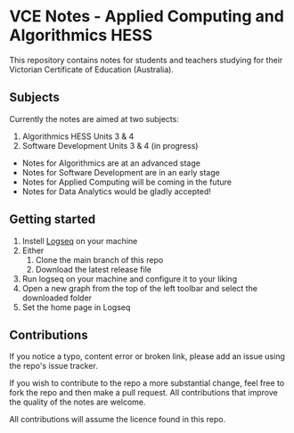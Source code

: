 # VCE Notes - Applied Computing and Algorithmics HESS

This repository contains notes for students and teachers studying for their Victorian Certificate of Education (Australia).

## Subjects

Currently the notes are aimed at two subjects:
1. Algorithmics HESS Units 3 & 4
2. Software Development Units 3 & 4 (in progress)

- Notes for Algorithmics are at an advanced stage
- Notes for Software Development are in an early stage
- Notes for Applied Computing will be coming in the future
- Notes for Data Analytics would be gladly accepted!

## Getting started

1. Instell [Logseq](https://logseq.com/downloads) on your machine
2. Either
   1. Clone the main branch of this repo
   2. Download the latest release file
3. Run logseq on your machine and configure it to your liking
4. Open a new graph from the top of the left toolbar and select the downloaded folder
5. Set the home page in Logseq

## Contributions

If you notice a typo, content error or broken link, please add an issue using the repo's issue tracker.

If you wish to contribute to the repo a more substantial change, feel free to fork the repo and then make a pull request. All contributions that improve the quality of the notes are welcome.

All contributions will assume the licence found in this repo.



   
